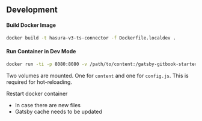 ## Development

#### Build Docker Image
```bash
docker build -t hasura-v3-ts-connector -f Dockerfile.localdev .
```

#### Run Container in Dev Mode

```bash
docker run -ti -p 8080:8080 -v /path/to/content:/gatsby-gitbook-starter/content -v /path/to/config.js:/gatsby-gitbook-starter/config.js hasura-v3-ts-connector
```

Two volumes are mounted. One for `content` and one for `config.js`. This is required for hot-reloading. 

Restart docker container
- In case there are new files
- Gatsby cache needs to be updated

